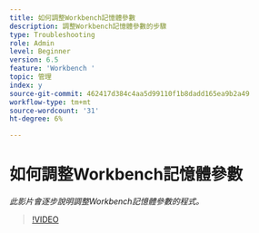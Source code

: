 ```yaml
---
title: 如何調整Workbench記憶體參數
description: 調整Workbench記憶體參數的步驟
type: Troubleshooting
role: Admin
level: Beginner
version: 6.5
feature: 'Workbench '
topic: 管理
index: y
source-git-commit: 462417d384c4aa5d99110f1b8dadd165ea9b2a49
workflow-type: tm+mt
source-wordcount: '31'
ht-degree: 6%

---
```




# 如何調整Workbench記憶體參數

*此影片會逐步說明調整Workbench記憶體參數的程式。*

>[!VIDEO](https://video.tv.adobe.com/v/335509?quality=9&learn=on)
